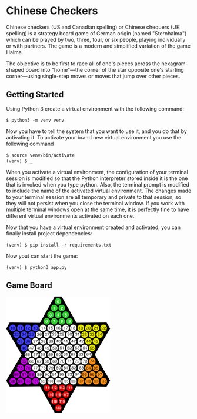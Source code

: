 # Chinese Checkers
Chinese checkers (US and Canadian spelling) or Chinese chequers (UK spelling) is a strategy board game of German origin (named "Sternhalma") which can be played by two, three, four, or six people, playing individually or with partners. The game is a modern and simplified variation of the game Halma.

The objective is to be first to race all of one's pieces across the hexagram-shaped board into "home"—the corner of the star opposite one's starting corner—using single-step moves or moves that jump over other pieces.


## Getting Started
Using Python 3 create a virtual environment with the following command:

    $ python3 -m venv venv

Now you have to tell the system that you want to use it, and you do that by activating it. To activate your brand new virtual environment you use the following command

    $ source venv/bin/activate
    (venv) $ _

When you activate a virtual environment, the configuration of your terminal session is modified so that the Python interpreter stored inside it is the one that is invoked when you type python. Also, the terminal prompt is modified to include the name of the activated virtual environment. The changes made to your terminal session are all temporary and private to that session, so they will not persist when you close the terminal window. If you work with multiple terminal windows open at the same time, it is perfectly fine to have different virtual environments activated on each one.

Now that you have a virtual environment created and activated, you can finally install project dependencies:

    (venv) $ pip install -r requirements.txt

Now yout can start the game:

    (venv) $ python3 app.py 


## Game Board

![](table.png)